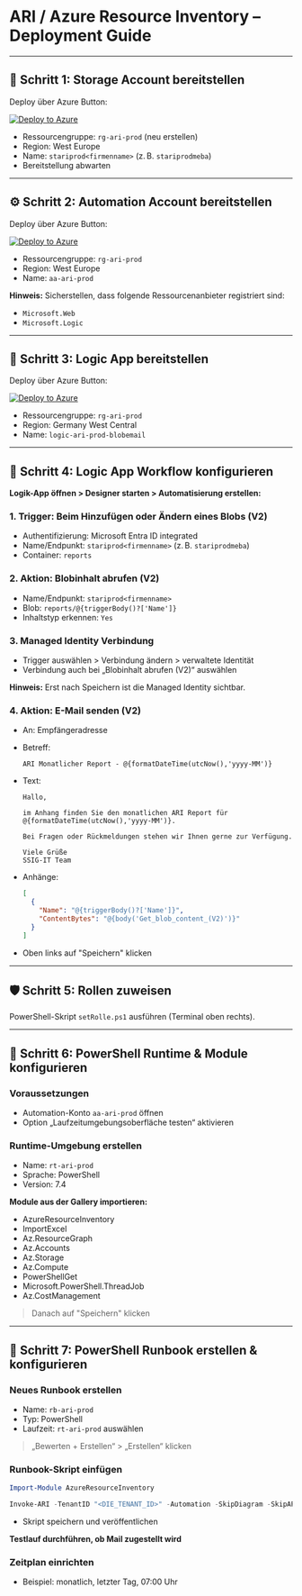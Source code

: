# ARI / Azure Resource Inventory – Deployment Guide

---

## 🧱 Schritt 1: Storage Account bereitstellen

Deploy über Azure Button:

[![Deploy to Azure](https://aka.ms/deploytoazurebutton)](https://portal.azure.com/#create/Microsoft.Template/uri/https%3A%2F%2Fraw.githubusercontent.com%2FSSIG-IT%2Fari-deployment%2Fmain%2Fstorage-account.json)

- Ressourcengruppe: `rg-ari-prod` (neu erstellen)
- Region: West Europe
- Name: `stariprod<firmenname>` (z. B. `stariprodmeba`)
- Bereitstellung abwarten

---

## ⚙️ Schritt 2: Automation Account bereitstellen

Deploy über Azure Button:

[![Deploy to Azure](https://aka.ms/deploytoazurebutton)](https://portal.azure.com/#create/Microsoft.Template/uri/https%3A%2F%2Fraw.githubusercontent.com%2FSSIG-IT%2Fari-deployment%2Fmain%2Fautomation-account.json)

- Ressourcengruppe: `rg-ari-prod`
- Region: West Europe
- Name: `aa-ari-prod`

**Hinweis:** Sicherstellen, dass folgende Ressourcenanbieter registriert sind:

- `Microsoft.Web`
- `Microsoft.Logic`

---

## 🔁 Schritt 3: Logic App bereitstellen

Deploy über Azure Button:

[![Deploy to Azure](https://aka.ms/deploytoazurebutton)](https://portal.azure.com/#create/Microsoft.Template/uri/https%3A%2F%2Fraw.githubusercontent.com%2FSSIG-IT%2Fari-deployment%2Fmain%2Flogic-app.json)

- Ressourcengruppe: `rg-ari-prod`
- Region: Germany West Central
- Name: `logic-ari-prod-blobemail`

---

## 🧩 Schritt 4: Logic App Workflow konfigurieren

**Logik-App öffnen > Designer starten > Automatisierung erstellen:**

### 1. Trigger: Beim Hinzufügen oder Ändern eines Blobs (V2)

- Authentifizierung: Microsoft Entra ID integrated
- Name/Endpunkt: `stariprod<firmenname>` (z. B. `stariprodmeba`)
- Container: `reports`

### 2. Aktion: Blobinhalt abrufen (V2)

- Name/Endpunkt: `stariprod<firmenname>`
- Blob: `reports/@{triggerBody()?['Name']}`
- Inhaltstyp erkennen: `Yes`

### 3. Managed Identity Verbindung

- Trigger auswählen > Verbindung ändern > verwaltete Identität
- Verbindung auch bei „Blobinhalt abrufen (V2)“ auswählen

**Hinweis:** Erst nach Speichern ist die Managed Identity sichtbar.

### 4. Aktion: E-Mail senden (V2)

- An: Empfängeradresse
- Betreff:
  ```
  ARI Monatlicher Report - @{formatDateTime(utcNow(),'yyyy-MM')}
  ```
- Text:
  ```
  Hallo,

  im Anhang finden Sie den monatlichen ARI Report für @{formatDateTime(utcNow(),'yyyy-MM')}.

  Bei Fragen oder Rückmeldungen stehen wir Ihnen gerne zur Verfügung.

  Viele Grüße  
  SSIG-IT Team
  ```

- Anhänge:
  ```json
  [
    {
      "Name": "@{triggerBody()?['Name']}",
      "ContentBytes": "@{body('Get_blob_content_(V2)')}"
    }
  ]
  ```

- Oben links auf "Speichern" klicken

---

## 🛡️ Schritt 5: Rollen zuweisen

PowerShell-Skript `setRolle.ps1` ausführen (Terminal oben rechts).

---

## 🧪 Schritt 6: PowerShell Runtime & Module konfigurieren

### Voraussetzungen

- Automation-Konto `aa-ari-prod` öffnen
- Option „Laufzeitumgebungsoberfläche testen“ aktivieren

### Runtime-Umgebung erstellen

- Name: `rt-ari-prod`
- Sprache: PowerShell
- Version: 7.4

**Module aus der Gallery importieren:**

- AzureResourceInventory  
- ImportExcel  
- Az.ResourceGraph  
- Az.Accounts  
- Az.Storage  
- Az.Compute  
- PowerShellGet  
- Microsoft.PowerShell.ThreadJob  
- Az.CostManagement

> Danach auf "Speichern" klicken

---

## 🧾 Schritt 7: PowerShell Runbook erstellen & konfigurieren

### Neues Runbook erstellen

- Name: `rb-ari-prod`
- Typ: PowerShell
- Laufzeit: `rt-ari-prod` auswählen

> „Bewerten + Erstellen“ > „Erstellen“ klicken

### Runbook-Skript einfügen

```powershell
Import-Module AzureResourceInventory

Invoke-ARI -TenantID "<DIE_TENANT_ID>" -Automation -SkipDiagram -SkipAPIs -StorageAccount "stariprod<firma>" -StorageContainer "reports"
```

- Skript speichern und veröffentlichen

**Testlauf durchführen, ob Mail zugestellt wird**

### Zeitplan einrichten

- Beispiel: monatlich, letzter Tag, 07:00 Uhr
